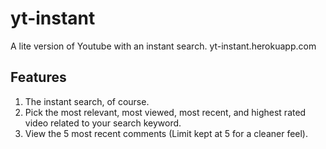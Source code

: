 yt-instant
==========

A lite version of Youtube with an instant search. yt-instant.herokuapp.com

Features
---------

1.  The instant search, of course.
2.  Pick the most relevant, most viewed, most recent, and highest rated video related to your search keyword.
3.  View the 5 most recent comments (Limit kept at 5 for a cleaner feel).
